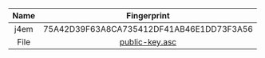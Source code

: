 |    Name    |               Fingerprint                |
| :--------: | :--------------------------------------: |
|    j4em    | 75A42D39F63A8CA735412DF41AB46E1DD73F3A56 |
|    File    | [public-key.asc](https://raw.githubusercontent.com/j4em/j4em/master/public-key.asc)|